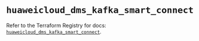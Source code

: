 # `huaweicloud_dms_kafka_smart_connect`

Refer to the Terraform Registry for docs: [`huaweicloud_dms_kafka_smart_connect`](https://registry.terraform.io/providers/huaweicloud/huaweicloud/1.71.1/docs/resources/dms_kafka_smart_connect).
